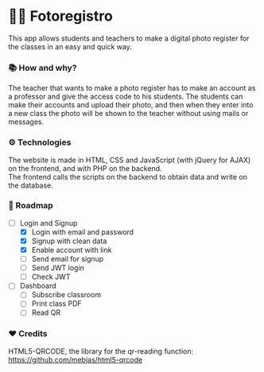# 🧑‍🏫 Fotoregistro
This app allows students and teachers to make a digital photo register for the classes in an easy and quick way.

### 📚 How and why?
The teacher that wants to make a photo register has to make an account as a professor and give the access code to his students. The students can make their accounts and upload their photo, and then when they enter into a new class the photo will be shown to the teacher without using mails or messages.

### ⚙️ Technologies
The website is made in HTML, CSS and JavaScript (with jQuery for AJAX) on the frontend, and with PHP on the backend.<br />
The frontend calls the scripts on the backend to obtain data and write on the database.

### 🚀 Roadmap
- [ ] Login and Signup
    - [X] Login with email and password
    - [X] Signup with clean data
    - [X] Enable account with link
    - [ ] Send email for signup
    - [ ] Send JWT login
    - [ ] Check JWT
- [ ] Dashboard
    - [ ] Subscribe classroom
    - [ ] Print class PDF
    - [ ] Read QR

### ❤️ Credits
HTML5-QRCODE, the library for the qr-reading function: <a href="https://github.com/mebjas/html5-qrcode">https://github.com/mebjas/html5-qrcode</a>